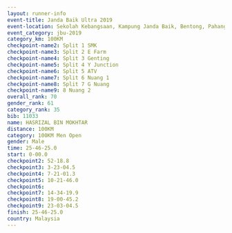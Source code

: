 ```yaml
---
layout: runner-info 
event-title: Janda Baik Ultra 2019
event-location: Sekolah Kebangsaan, Kampung Janda Baik, Bentong, Pahang, Malaysia
event_category: jbu-2019 
category_km: 100KM 
checkpoint-name2: Split 1 SMK 
checkpoint-name3: Split 2 E Farm 
checkpoint-name4: Split 3 Genting 
checkpoint-name5: Split 4 Y Junction 
checkpoint-name6: Split 5 ATV 
checkpoint-name7: Split 6 Nuang 1 
checkpoint-name8: Split 7 G Nuang 
checkpoint-name9: 8 Nuang 2 
overall_rank: 70
gender_rank: 61
category_rank: 35
bib: 11033
name: HASRIZAL BIN MOKHTAR
distance: 100KM
category: 100KM Men Open
gender: Male
time: 25-46-25.0
start: 0-00.0
checkpoint2: 52-18.8
checkpoint3: 3-23-04.5
checkpoint4: 7-21-01.3
checkpoint5: 10-21-46.0
checkpoint6: 
checkpoint7: 14-34-19.9
checkpoint8: 19-00-45.2
checkpoint9: 23-03-04.5
finish: 25-46-25.0
country: Malaysia
---
```

